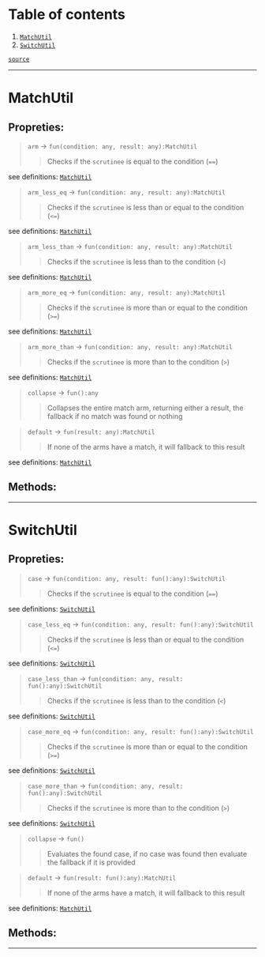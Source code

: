 # Table of contents

1. [`MatchUtil`](#matchutil) 
2. [`SwitchUtil`](#switchutil) 

[`source`](https://github.com/vnuxa/astrum/blob/master/src/lua_library/astrum/types/utils/init.lua)

---
# MatchUtil
## Propreties:
>   `arm` → `fun(condition: any, result: any):MatchUtil`
>    >   Checks if the `scrutinee` is equal to the condition (`==`) 

see definitions: [`MatchUtil`](#matchutil) 
>   `arm_less_eq` → `fun(condition: any, result: any):MatchUtil`
>    >   Checks if the `scrutinee` is less than or equal to the condition (`<=`) 

see definitions: [`MatchUtil`](#matchutil) 
>   `arm_less_than` → `fun(condition: any, result: any):MatchUtil`
>    >   Checks if the `scrutinee` is less than to the condition (`<`) 

see definitions: [`MatchUtil`](#matchutil) 
>   `arm_more_eq` → `fun(condition: any, result: any):MatchUtil`
>    >   Checks if the `scrutinee` is more than or equal to the condition (`>=`) 

see definitions: [`MatchUtil`](#matchutil) 
>   `arm_more_than` → `fun(condition: any, result: any):MatchUtil`
>    >   Checks if the `scrutinee` is more than to the condition (`>`) 

see definitions: [`MatchUtil`](#matchutil) 
>   `collapse` → `fun():any`
>    >   Collapses the entire match arm, returning either a result, the fallback if no match was found or nothing 

>   `default` → `fun(result: any):MatchUtil`
>    >   If none of the arms have a match, it will fallback to this result 

see definitions: [`MatchUtil`](#matchutil) 
## Methods:


---
# SwitchUtil
## Propreties:
>   `case` → `fun(condition: any, result: fun():any):SwitchUtil`
>    >   Checks if the `scrutinee` is equal to the condition (`==`) 

see definitions: [`SwitchUtil`](#switchutil) 
>   `case_less_eq` → `fun(condition: any, result: fun():any):SwitchUtil`
>    >   Checks if the `scrutinee` is less than or equal to the condition (`<=`) 

see definitions: [`SwitchUtil`](#switchutil) 
>   `case_less_than` → `fun(condition: any, result: fun():any):SwitchUtil`
>    >   Checks if the `scrutinee` is less than to the condition (`<`) 

see definitions: [`SwitchUtil`](#switchutil) 
>   `case_more_eq` → `fun(condition: any, result: fun():any):SwitchUtil`
>    >   Checks if the `scrutinee` is more than or equal to the condition (`>=`) 

see definitions: [`SwitchUtil`](#switchutil) 
>   `case_more_than` → `fun(condition: any, result: fun():any):SwitchUtil`
>    >   Checks if the `scrutinee` is more than to the condition (`>`) 

see definitions: [`SwitchUtil`](#switchutil) 
>   `collapse` → `fun()`
>    >   Evaluates the found case, if no case was found then evaluate the fallback if it is provided 

>   `default` → `fun(result: fun():any):MatchUtil`
>    >   If none of the arms have a match, it will fallback to this result 

see definitions: [`MatchUtil`](#matchutil) 
## Methods:


---
